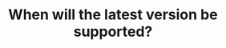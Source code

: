 ---
layout: faq
title: "When will the latest version be supported?"
image: /assets/faq/updatewhen.png
permalink: /faq/updatewhen
type: faq
main-text: | 
  Updating the server is a lengthy process, taking a significant amount of effort from multiple developers. Please be patient.

  It takes on average 1 month for the server to be fully updated and tested with said update, however this can be delayed if there are any major breaking changes.

  When updates are ready for testing, they will become available on the Experimental Server, joined with the IP *test.legacyminigames.xyz*.

  # Current stable version: 1.20.1

  # Current experimental version: 1.20.1
markdown: true
---